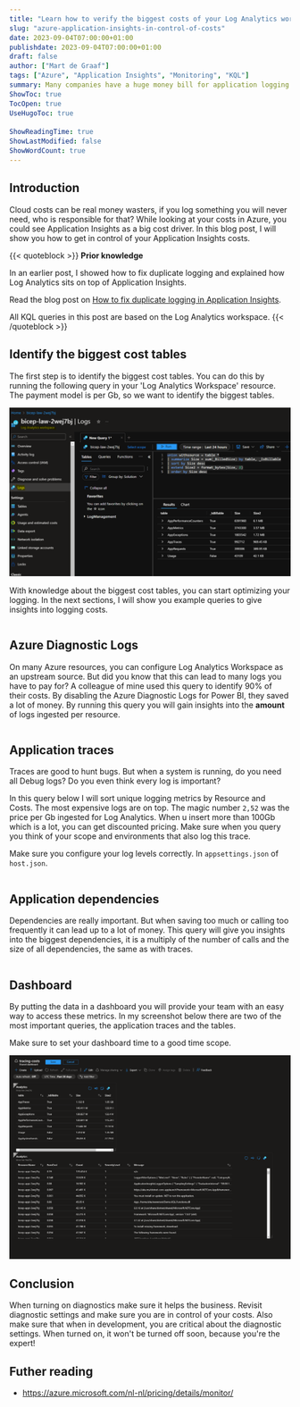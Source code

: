 ```yaml
---
title: "Learn how to verify the biggest costs of your Log Analytics workspace"
slug: "azure-application-insights-in-control-of-costs"
date: 2023-09-04T07:00:00+01:00
publishdate: 2023-09-04T07:00:00+01:00
draft: false
author: ["Mart de Graaf"]
tags: ["Azure", "Application Insights", "Monitoring", "KQL"]
summary: Many companies have a huge money bill for application logging. In this blog post, I will show you how to get in control of your Application Insights costs.
ShowToc: true
TocOpen: true
UseHugoToc: true

ShowReadingTime: true
ShowLastModified: false
ShowWordCount: true
---
```


## Introduction

Cloud costs can be real money wasters, if you log something you will never need, who is responsible for that? While looking at your costs in Azure, you could see Application Insights as a big cost driver. In this blog post, I will show you how to get in control of your Application Insights costs.

{{< quoteblock >}}
**Prior knowledge**

In an earlier post, I showed how to fix duplicate logging and explained how Log Analytics sits on top of Application Insights.

Read the blog post on [How to fix duplicate logging in Application Insights](/posts/duplicate-logging-azure-application-insights).

All KQL queries in this post are based on the Log Analytics workspace.
{{< /quoteblock >}}

## Identify the biggest cost tables

The first step is to identify the biggest cost tables. You can do this by running the following query in your 'Log Analytics Workspace' resource. The payment model is per Gb, so we want to identify the biggest tables.

![Log Analytics Workspace - Logs - Kusto Query Language](log-analytics-logs.png#center "Log Analytics Workspace - Logs - Kusto Query Language")

With knowledge about the biggest cost tables, you can start optimizing your logging. In the next sections, I will show you example queries to give insights into logging costs.

```sql {linenos=table,file=QueryByTable.kusto}
```

## Azure Diagnostic Logs

On many Azure resources, you can configure Log Analytics Workspace as an upstream source. But did you know that this can lead to many logs you have to pay for? A colleague of mine used this query to identify 90% of their costs. By disabling the Azure Diagnostic Logs for Power BI, they saved a lot of money. By running this query you will gain insights into the **amount** of logs ingested per resource.

```sql {linenos=table,file=QueryTableByResourceId.kusto, hl_lines=[4]}
```


## Application traces

Traces are good to hunt bugs. But when a system is running, do you need all Debug logs? Do you even think every log is important?

In this query below I will sort unique logging metrics by Resource and Costs. The most expensive logs are on top. The magic number `2,52` was the price per Gb ingested for Log Analytics. When u insert more than 100Gb which is a lot, you can get discounted pricing. Make sure when you query you think of your scope and environments that also log this trace.

Make sure you configure your log levels correctly. In `appsettings.json` of `host.json`.

```sql {linenos=table,file=AppTracesByCosts.kusto}
```

## Application dependencies

Dependencies are really important. But when saving too much or calling too frequently it can lead up to a lot of money. This query will give you insights into the biggest dependencies, it is a multiply of the number of calls and the size of all dependencies, the same as with traces.

```sql {linenos=table,file=AppDependenciesByCosts.kusto}
```

## Dashboard

By putting the data in a dashboard you will provide your team with an easy way to access these metrics. In my screenshot below there are two of the most important queries, the application traces and the tables.

Make sure to set your dashboard time to a good time scope.

![Tracing costs dashboard](tracing-dashboard.png#center "Tracing costs dashboard")

## Conclusion

When turning on diagnostics make sure it helps the business. Revisit diagnostic settings and make sure you are in control of your costs. Also make sure that when in development, you are critical about the diagnostic settings. When turned on, it won't be turned off soon, because you're the expert!


## Futher reading
- https://azure.microsoft.com/nl-nl/pricing/details/monitor/

